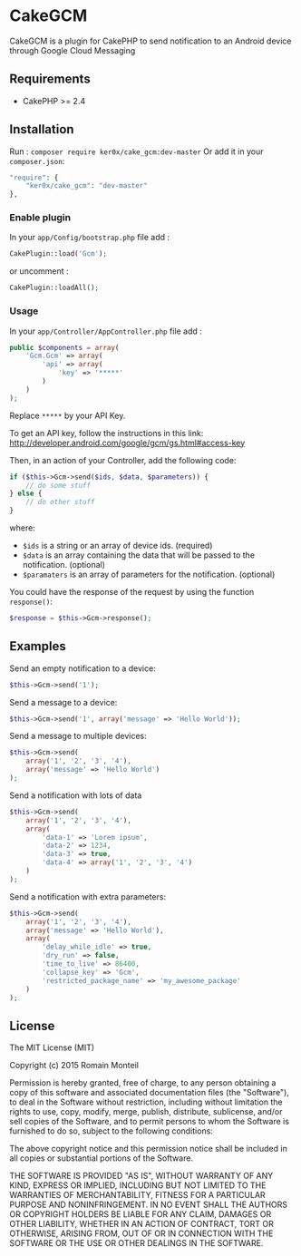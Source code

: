 # CakeGCM

CakeGCM is a plugin for CakePHP to send notification to an Android device through Google Cloud Messaging

## Requirements

* CakePHP >= 2.4

## Installation
Run : `composer require ker0x/cake_gcm:dev-master`
Or add it in your `composer.json`:
``` php
"require": {
    "ker0x/cake_gcm": "dev-master"
},
```

### Enable plugin
In your `app/Config/bootstrap.php` file add :
```php
CakePlugin::load('Gcm');
```
or uncomment :
```php
CakePlugin::loadAll();
```
### Usage
In your `app/Controller/AppController.php` file add :
```php
public $components = array(
    'Gcm.Gcm' => array(
        'api' => array(
            'key' => '*****'
        )
    )
);
```

Replace `*****` by your API Key.

To get an API key, follow the instructions in this link: http://developer.android.com/google/gcm/gs.html#access-key

Then, in an action of your Controller, add the following code:
```php
if ($this->Gcm->send($ids, $data, $parameters)) {
    // do some stuff
} else {
    // do other stuff
}
```
where:

 * `$ids` is a string or an array of device ids. (required)
 * `$data` is an array containing the data that will be passed to the notification. (optional)
 * `$paramaters` is an array of parameters for the notification. (optional)

You could have the response of the request by using the function `response()`:
```php
$response = $this->Gcm->response();
```
## Examples

Send an empty notification to a device:
```php
$this->Gcm->send('1');
```

Send a message to a device:
```php
$this->Gcm->send('1', array('message' => 'Hello World'));
```

Send a message to multiple devices:
```php
$this->Gcm->send(
    array('1', '2', '3', '4'),
    array('message' => 'Hello World')
);
```

Send a notification with lots of data
```php
$this->Gcm->send(
    array('1', '2', '3', '4'),
    array(
        'data-1' => 'Lorem ipsum',
        'data-2' => 1234,
        'data-3' => true,
        'data-4' => array('1', '2', '3', '4')
    )
);
```

Send a notification with extra parameters:
```php
$this->Gcm->send(
    array('1', '2', '3', '4'),
    array('message' => 'Hello World'),
    array(
        'delay_while_idle' => true,
        'dry_run' => false,
        'time_to_live' => 86400,
        'collapse_key' => 'Gcm',
        'restricted_package_name' => 'my_awesome_package'
    )
);
```
## License

The MIT License (MIT)

Copyright (c) 2015 Romain Monteil

Permission is hereby granted, free of charge, to any person obtaining a copy
of this software and associated documentation files (the "Software"), to deal
in the Software without restriction, including without limitation the rights
to use, copy, modify, merge, publish, distribute, sublicense, and/or sell
copies of the Software, and to permit persons to whom the Software is
furnished to do so, subject to the following conditions:

The above copyright notice and this permission notice shall be included in all
copies or substantial portions of the Software.

THE SOFTWARE IS PROVIDED "AS IS", WITHOUT WARRANTY OF ANY KIND, EXPRESS OR
IMPLIED, INCLUDING BUT NOT LIMITED TO THE WARRANTIES OF MERCHANTABILITY,
FITNESS FOR A PARTICULAR PURPOSE AND NONINFRINGEMENT. IN NO EVENT SHALL THE
AUTHORS OR COPYRIGHT HOLDERS BE LIABLE FOR ANY CLAIM, DAMAGES OR OTHER
LIABILITY, WHETHER IN AN ACTION OF CONTRACT, TORT OR OTHERWISE, ARISING FROM,
OUT OF OR IN CONNECTION WITH THE SOFTWARE OR THE USE OR OTHER DEALINGS IN THE
SOFTWARE.
